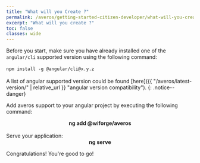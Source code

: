 ```yaml
---
title: "What will you Create ?"
permalink: /averos/getting-started-citizen-developer/what-will-you-create/
excerpt: "What will you create ?"
toc: false
classes: wide
---
```


Before you start, make sure you have already installed one of the `angular/cli` supported version using the following command:<br/><br/>
`npm install -g @angular/cli@x.y.z` <br/><br/>
A list of angular supported version could be found [here]({{ "/averos/latest-version/" | relative_url }} "angular version compatibility").
{: .notice--danger}

Add averos support to your angular project by executing the following command:

<div align="center">
  <div class="notice--info" style="margin: 0; width:18em;"> <strong>ng add @wiforge/averos</strong></div>
</div>

<br/>
Serve your application:

<div align="center">
  <div class="notice--info" style="margin: 0; width:18em;"> <strong>ng serve</strong></div>
</div>

Congratulations! You're good to go!